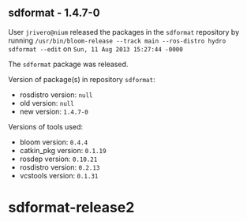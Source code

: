 ## sdformat - 1.4.7-0

User `jrivero@nium` released the packages in the `sdformat` repository by running `/usr/bin/bloom-release --track main --ros-distro hydro sdformat --edit` on `Sun, 11 Aug 2013 15:27:44 -0000`

The `sdformat` package was released.

Version of package(s) in repository `sdformat`:
- rosdistro version: `null`
- old version: `null`
- new version: `1.4.7-0`

Versions of tools used:
- bloom version: `0.4.4`
- catkin_pkg version: `0.1.19`
- rosdep version: `0.10.21`
- rosdistro version: `0.2.13`
- vcstools version: `0.1.31`


sdformat-release2
=================
